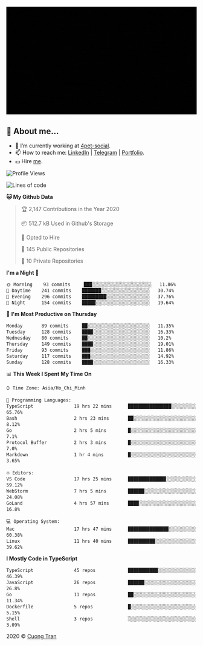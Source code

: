 ![banner](https://raw.githubusercontent.com/103cuong/103cuong/master/banner.gif)

## 🦄 About me...

- 🚀 I’m currently working at [4pet-social](https://github.com/4pet-social).
- 📫 How to reach me: [LinkedIn](https://linkedin.com/in/103cuong) | [Telegram](https://t.me/cuong103) | [Portfolio](https://103cuong.github.io/).
- 💵 Hire [me](mailto:103cuong@gmail.com).

<!--START_SECTION:waka-->
![Profile Views](http://img.shields.io/badge/Profile%20Views-103-blue)

![Lines of code](https://img.shields.io/badge/From%20Hello%20World%20I%27ve%20Written-17.6%20million%20lines%20of%20code-blue)

**🐱 My Github Data** 

> 🏆 2,147 Contributions in the Year 2020
 > 
> 📦 512.7 kB Used in Github's Storage 
 > 
> 💼 Opted to Hire
 > 
> 📜 145 Public Repositories
 > 
> 🔑 10 Private Repositories 

**I'm a Night 🦉** 

```text
🌞 Morning    93 commits     ███░░░░░░░░░░░░░░░░░░░░░░   11.86% 
🌆 Daytime    241 commits    ███████░░░░░░░░░░░░░░░░░░   30.74% 
🌃 Evening    296 commits    █████████░░░░░░░░░░░░░░░░   37.76% 
🌙 Night      154 commits    █████░░░░░░░░░░░░░░░░░░░░   19.64%

```
📅 **I'm Most Productive on Thursday** 

```text
Monday       89 commits     ██░░░░░░░░░░░░░░░░░░░░░░░   11.35% 
Tuesday      128 commits    ████░░░░░░░░░░░░░░░░░░░░░   16.33% 
Wednesday    80 commits     ██░░░░░░░░░░░░░░░░░░░░░░░   10.2% 
Thursday     149 commits    ████░░░░░░░░░░░░░░░░░░░░░   19.01% 
Friday       93 commits     ███░░░░░░░░░░░░░░░░░░░░░░   11.86% 
Saturday     117 commits    ███░░░░░░░░░░░░░░░░░░░░░░   14.92% 
Sunday       128 commits    ████░░░░░░░░░░░░░░░░░░░░░   16.33%

```


📊 **This Week I Spent My Time On** 

```text
⌚︎ Time Zone: Asia/Ho_Chi_Minh

💬 Programming Languages: 
TypeScript               19 hrs 22 mins      ████████████████░░░░░░░░░   65.76% 
Bash                     2 hrs 23 mins       ██░░░░░░░░░░░░░░░░░░░░░░░   8.12% 
Go                       2 hrs 5 mins        █░░░░░░░░░░░░░░░░░░░░░░░░   7.1% 
Protocol Buffer          2 hrs 3 mins        █░░░░░░░░░░░░░░░░░░░░░░░░   7.0% 
Markdown                 1 hr 4 mins         █░░░░░░░░░░░░░░░░░░░░░░░░   3.65%

🔥 Editors: 
VS Code                  17 hrs 25 mins      ██████████████░░░░░░░░░░░   59.12% 
WebStorm                 7 hrs 5 mins        ██████░░░░░░░░░░░░░░░░░░░   24.08% 
GoLand                   4 hrs 57 mins       ████░░░░░░░░░░░░░░░░░░░░░   16.8%

💻 Operating System: 
Mac                      17 hrs 47 mins      ███████████████░░░░░░░░░░   60.38% 
Linux                    11 hrs 40 mins      ██████████░░░░░░░░░░░░░░░   39.62%

```

**I Mostly Code in TypeScript** 

```text
TypeScript               45 repos            ███████████░░░░░░░░░░░░░░   46.39% 
JavaScript               26 repos            ██████░░░░░░░░░░░░░░░░░░░   26.8% 
Go                       11 repos            ██░░░░░░░░░░░░░░░░░░░░░░░   11.34% 
Dockerfile               5 repos             █░░░░░░░░░░░░░░░░░░░░░░░░   5.15% 
Shell                    3 repos             ░░░░░░░░░░░░░░░░░░░░░░░░░   3.09%

```



<!--END_SECTION:waka-->

2020 © [Cuong Tran](https://github.com/103cuong)
